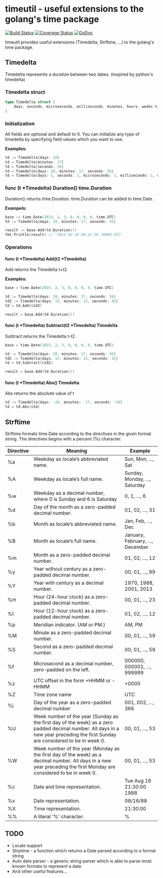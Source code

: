 # timeutil - useful extensions to the golang's time package
[![Build Status](https://travis-ci.org/leekchan/timeutil.svg?branch=master)](https://travis-ci.org/leekchan/timeutil)
[![Coverage Status](https://coveralls.io/repos/leekchan/timeutil/badge.svg?branch=master&service=github)](https://coveralls.io/github/leekchan/timeutil?branch=master)
[![GoDoc](https://godoc.org/github.com/leekchan/timeutil?status.svg)](https://godoc.org/github.com/leekchan/timeutil)

timeutil provides useful extensions (Timedelta, Strftime, ...) to the golang's time package.

## Timedelta

Timedelta represents a duration between two dates. (inspired by python's timedelta)

### Timedelta struct

```Go
type Timedelta struct {
    days, seconds, microseconds, milliseconds, minutes, hours, weeks time.Duration
}
```

### Initialization

All fields are optional and default to 0. You can initialize any type of timedelta by specifying field values which you want to use.

**Examples:**

```Go
td := Timedelta{days: 10}
td = Timedelta{minutes: 17}
td = Timedelta{seconds: 56}
td = Timedelta{days: 10, minutes: 17, seconds: 56}
td = Timedelta{days: 1, seconds: 1, microseconds: 1, milliseconds: 1, minutes: 1, hours: 1, weeks: 1}
```

### func (t *Timedelta) Duration() time.Duration

Duration() returns time.Duration. time.Duration can be added to time.Date.

**Exampels:**

```Go
base := time.Date(2015, 2, 3, 0, 0, 0, 0, time.UTC)
td := Timedelta{days: 10, minutes: 17, seconds: 56}

result := base.Add(td.Duration())
fmt.Println(result) // "2015-02-28 00:31:38 +0000 UTC"
```

### Operations

#### func (t *Timedelta) Add(t2 *Timedelta)

Add returns the Timedelta t+t2.

**Examples:**

```Go
base = time.Date(2015, 2, 3, 0, 0, 0, 0, time.UTC)

td := Timedelta{days: 10, minutes: 17, seconds: 56}
td2 := Timedelta{days: 15, minutes: 13, seconds: 42}
td = td.Add(&td2)

result = base.Add(td.Duration())
```

#### func (t *Timedelta) Subtract(t2 *Timedelta) Timedelta

Subtract returns the Timedelta t-t2.

```Go
base = time.Date(2015, 2, 3, 0, 0, 0, 0, time.UTC)

td := Timedelta{days: 10, minutes: 17, seconds: 56}
td2 := Timedelta{days: 15, minutes: 13, seconds: 42}
td = td.Subtract(&td2)

result = base.Add(td.Duration())
```

#### func (t *Timedelta) Abs() Timedelta

Abs returns the absolute value of t

```Go
td := Timedelta{days: -10, minutes: -17, seconds: -56}
td = td.Abs(&td)
```


## Strftime

Strftime formats time.Date according to the directives in the given format string. The directives begins with a percent (%) character.


Directive | Meaning | Example
-------------| ------------- | -------------
%a | Weekday as locale’s abbreviated name. | Sun, Mon, ..., Sat
%A | Weekday as locale’s full name.     | Sunday, Monday, ..., Saturday 
%w | Weekday as a decimal number, where 0 is Sunday and 6 is Saturday | 0, 1, ..., 6     
%d | Day of the month as a zero-padded decimal number. | 01, 02, ..., 31 
%b | Month as locale’s abbreviated name. | Jan, Feb, ..., Dec
%B | Month as locale’s full name. | January, February, ..., December
%m | Month as a zero-padded decimal number. | 01, 02, ..., 12
%y | Year without century as a zero-padded decimal number. | 00, 01, ..., 99
%Y | Year with century as a decimal number. |   1970, 1988, 2001, 2013
%H | Hour (24-hour clock) as a zero-padded decimal number. | 00, 01, ..., 23
%I | Hour (12-hour clock) as a zero-padded decimal number. | 01, 02, ..., 12 
%p | Meridian indicator. (AM or PM.) | AM, PM
%M | Minute as a zero-padded decimal number. | 00, 01, ..., 59
%S | Second as a zero-padded decimal number. | 00, 01, ..., 59
%f | Microsecond as a decimal number, zero-padded on the left. | 000000, 000001, ..., 999999
%z | UTC offset in the form +HHMM or -HHMM | +0000
%Z | Time zone name | UTC
%j | Day of the year as a zero-padded decimal number | 001, 002, ..., 366
%U | Week number of the year (Sunday as the first day of the week) as a zero padded decimal number. All days in a new year preceding the first Sunday are considered to be in week 0. | 00, 01, ..., 53 
%W | Week number of the year (Monday as the first day of the week) as a decimal number. All days in a new year preceding the first Monday are considered to be in week 0.   | 00, 01, ..., 53
%c | Date and time representation. | Tue Aug 16 21:30:00 1988
%x | Date representation. | 08/16/88
%X | Time representation. | 21:30:00
%% | A literal '%' character. | %


## TODO

* Locale support
* Strptime - a function which returns a Date parsed according to a format string
* Auto date parser - a generic string parser which is able to parse most known formats to represent a date
* And other useful features...